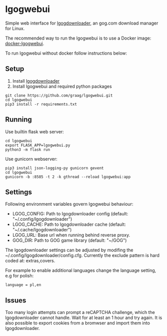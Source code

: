 lgogwebui
=========

Simple web interface for [lgogdownloader](https://github.com/Sude-/lgogdownloader), an gog.com download manager for Linux.

The recommended way to run the lgogwebui is to use a Docker image: [docker-lgogwebui](https://github.com/graag/docker-lgogwebui).

To run lgogwebui without docker follow instructions below:

Setup
-----

1. Install [lgogdownloader](https://github.com/Sude-/lgogdownloader)
2. Install lgogwebui and required python packages
```
git clone https://github.com/graag/lgogwebui.git
cd lgogwebui
pip3 install -r requirements.txt
```

Running
-------

Use builtin flask web server:
```
cd lgogwebui
export FLASK_APP=lgogwebui.py
python3 -m flask run
```

Use gunicorn webserver:
```
pip3 install json-logging-py gunicorn gevent
cd lgogwebui
gunicorn -b :8585 -t 2 -k gthread --reload lgogwebui:app
```

Settings
--------

Following environment variables govern lgogwebui behaviour:
- LGOG_CONFIG: Path to lgogdownloader config (default: "~/.config/lgogdownloader")
- LGOG_CACHE: Path to lgogdownloader cache (default: "~/.cache/lgogdownloader")
- LGOG_URL: Base url when running behind reverse proxy.
- GOG_DIR: Path to GOG game library (default: "~/GOG")

The lgogdownloader settings can be adjusted by modifing the ~/.config/lgogdownloader/config.cfg.
Currently the exclude pattern is hard coded at: extras,covers.

For example to enable additional languages change the language setting, e.g for polish:
```
language = pl,en
```

Issues
------

Too many login attempts can prompt a reCAPTCHA challenge, which the
lgogdownloader cannot handle. Wait for at least an 1 hour and try again. It is
also possible to export cookies from a bromwser and import them into
lgogdownloader.
